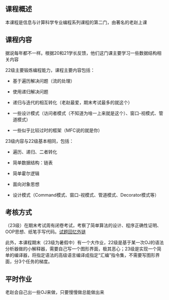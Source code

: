## 课程概述
本课程是信息与计算科学专业编程系列课程的第二门，由著名的老赵上课

## 课程内容
据说每年都不一样。根据20和21学长反馈，他们这门课主要学习一些数据结构相关内容

22级主要锻炼编程能力，课程主要内容包括：

- 基于遍历解决问题（流的处理）

- 使用递归解决问题

- 递归与迭代的相互转化（老赵最爱，期末考试最多的就这个）

- 一些设计模式（访问者模式（不知道为啥一上来就是这个）、窗口-视模式、管道模式）

- 一些似乎比较过时的框架（MFC说的就是你）

23级内容与22级基本相同，包括：

- 遍历、递归、二者转化

- 简单数据结构：链表

- 简单霍尔逻辑

- 面向对象思想

- 设计模式（Command模式、窗口-视模式、管道模式、Decorator模式等）

## 考核方式
（23级）在期末考试周有闭卷考试，考察了简单算法的设计、程序正确性证明、OOP思想、纸笔手写代码。[试题回忆外链](https://blog.hellholestudios.top/archives/1415)


此外，本课程期末（23级为暑假中）有一个大作业，22级是基于某一次OJ的语法分析器做的小解释器，需要自己写一个图形界面，极其恶心；23级是实现一个简单的编译器，将指定语法的高级语言编译成指定“汇编”指令集，不需要写图形界面，分3个任务的梯度。

## 平时作业
老赵会自己出一些OJ来做，只要慢慢做总能做出来